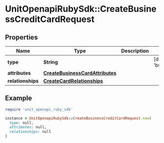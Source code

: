 # UnitOpenapiRubySdk::CreateBusinessCreditCardRequest

## Properties

| Name | Type | Description | Notes |
| ---- | ---- | ----------- | ----- |
| **type** | **String** |  | [default to &#39;businessCreditCard&#39;] |
| **attributes** | [**CreateBusinessCardAttributes**](CreateBusinessCardAttributes.md) |  |  |
| **relationships** | [**CreateCardRelationships**](CreateCardRelationships.md) |  |  |

## Example

```ruby
require 'unit_openapi_ruby_sdk'

instance = UnitOpenapiRubySdk::CreateBusinessCreditCardRequest.new(
  type: null,
  attributes: null,
  relationships: null
)
```

